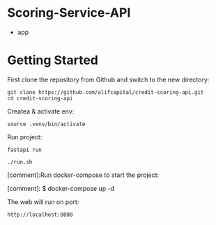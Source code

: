 # Scoring-Service-API

* app

# Getting Started
First clone the repository from Github and switch to the new directory:

    git clone https://github.com/alifcapital/credit-scoring-api.git
    cd credit-scoring-api

Createa & activate env:

    source .venv/bin/activate

Run project:
    
    fastapi run 

    ./run.sh 
    
[comment]:Run docker-compose to start the project:

[comment]:    $ docker-compose up -d

The web will run on port: 

    http://localhost:8000
